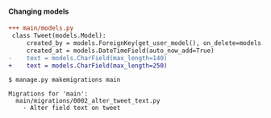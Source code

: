 #### Changing models

```diff
+++ main/models.py
 class Tweet(models.Model):
     created_by = models.ForeignKey(get_user_model(), on_delete=models.CASCADE)
     created_at = models.DateTimeField(auto_now_add=True)
-    text = models.CharField(max_length=140)
+    text = models.CharField(max_length=250)
```

```text
$ manage.py makemigrations main

Migrations for 'main':
  main/migrations/0002_alter_tweet_text.py
    - Alter field text on tweet
```



<aside class="notes">
</aside>
